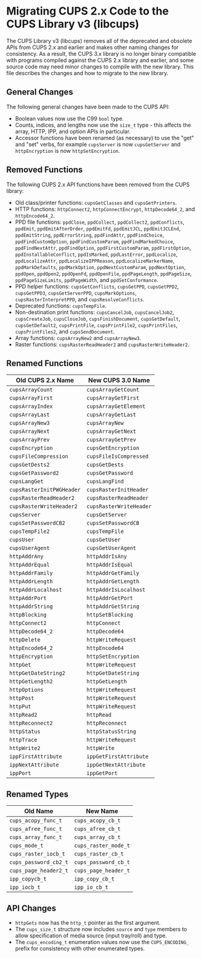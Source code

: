 Migrating CUPS 2.x Code to the CUPS Library v3 (libcups)
========================================================

The CUPS Library v3 (libcups) removes all of the deprecated and obsolete APIs
from CUPS 2.x and earlier and makes other naming changes for consistency.  As a
result, the CUPS 3.x library is no longer binary compatible with programs
compiled against the CUPS 2.x library and earlier, and some source code may need
minor changes to compile with the new library.  This file describes the changes
and how to migrate to the new library.


General Changes
---------------

The following general changes have been made to the CUPS API:

- Boolean values now use the C99 `bool` type.
- Counts, indices, and lengths now use the `size_t` type - this affects the
  array, HTTP, IPP, and option APIs in particular.
- Accessor functions have been renamed (as necessary) to use the "get" and "set"
  verbs, for example `cupsServer` is now `cupsGetServer` and `httpEncryption` is
  now `httpSetEncryption`.


Removed Functions
-----------------

The following CUPS 2.x API functions have been removed from the CUPS library:

- Old class/printer functions: `cupsGetClasses` and `cupsGetPrinters`.
- HTTP functions: `httpConnect2`, `httpConnectEncrypt`, `httpDecode64_2`, and
  `httpEncode64_2`.
- PPD file functions: `ppdClose`, `ppdCollect`, `ppdCollect2`, `ppdConflicts`,
  `ppdEmit`, `ppdEmitAfterOrder`, `ppdEmitFd`, `ppdEmitJCL`, `ppdEmitJCLEnd`,
  `ppdEmitString`, `ppdErrorString`, `ppdFindAttr`, `ppdFindChoice`,
  `ppdFindCustomOption`, `ppdFindCustomParam`, `ppdFindMarkedChoice`,
  `ppdFindNextAttr`, `ppdFindOption`, `ppdFirstCustomParam`, `ppdFirstOption`,
  `ppdInstallableConflict`, `ppdIsMarked`, `ppdLastError`, `ppdLocalize`,
  `ppdLocalizeAttr`, `ppdLocalizeIPPReason`, `ppdLocalizeMarkerName`,
  `ppdMarkDefaults`, `ppdMarkOption`, `ppdNextCustomParam`, `ppdNextOption`,
  `ppdOpen`, `ppdOpen2`, `ppdOpenFd`, `ppdOpenFile`, `ppdPageLength`,
  `ppdPageSize`, `ppdPageSizeLimits`, `ppdPageWidth`, and `ppdSetConformance`.
- PPD helper functions: `cupsGetConflicts`, `cupsGetPPD`, `cupsGetPPD2`,
  `cupsGetPPD3`, `cupsGetServerPPD`, `cupsMarkOptions`,
  `cupsRasterInterpretPPD`, and `cupsResolveConflicts`.
- Deprecated functions: `cupsTempFile`.
- Non-destination print functions: `cupsCancelJob`, `cupsCancelJob2`,
  `cupsCreateJob`, `cupsCloseJob`, `cupsFinishDocument`, `cupsGetDefault`,
  `cupsGetDefault2`, `cupsPrintFile`, `cupsPrintFile2`, `cupsPrintFiles`,
  `cupsPrintFiles2`, and `cupsSendDocument`.
- Array functions: `cupsArrayNew2` and `cupsArrayNew3`.
- Raster functions: `cupsRasterReadHeader2` and `cupsRasterWriteHeader2`.


Renamed Functions
-----------------

| Old CUPS 2.x Name         | New CUPS 3.0 Name       |
|---------------------------|-------------------------|
| `cupsArrayCount`          | `cupsArrayGetCount`     |
| `cupsArrayFirst`          | `cupsArrayGetFirst`     |
| `cupsArrayIndex`          | `cupsArrayGetElement`   |
| `cupsArrayLast`           | `cupsArrayGetLast`      |
| `cupsArrayNew3`           | `cupsArrayNew`          |
| `cupsArrayNext`           | `cupsArrayGetNext`      |
| `cupsArrayPrev`           | `cupsArrayGetPrev`      |
| `cupsEncryption`          | `cupsGetEncryption`     |
| `cupsFileCompression`     | `cupsFileIsCompressed`  |
| `cupsGetDests2`           | `cupsGetDests`          |
| `cupsGetPassword2`        | `cupsGetPassword`       |
| `cupsLangGet`             | `cupsLangFind`          |
| `cupsRasterInitPWGHeader` | `cupsRasterInitHeader`  |
| `cupsRasterReadHeader2`   | `cupsRasterReadHeader`  |
| `cupsRasterWriteHeader2`  | `cupsRasterWriteHeader` |
| `cupsServer`              | `cupsGetServer`         |
| `cupsSetPasswordCB2`      | `cupsSetPasswordCB`     |
| `cupsTempFile2`           | `cupsTempFile`          |
| `cupsUser`                | `cupsGetUser`           |
| `cupsUserAgent`           | `cupsGetUserAgent`      |
| `httpAddrAny`             | `httpAddrIsAny`         |
| `httpAddrEqual`           | `httpAddrIsEqual`       |
| `httpAddrFamily`          | `httpAddrGetFamily`     |
| `httpAddrLength`          | `httpAddrGetLength`     |
| `httpAddrLocalhost`       | `httpAddrIsLocalhost`   |
| `httpAddrPort`            | `httpAddrGetPort`       |
| `httpAddrString`          | `httpAddrGetString`     |
| `httpBlocking`            | `httpSetBlocking`       |
| `httpConnect2`            | `httpConnect`           |
| `httpDecode64_2`          | `httpDecode64`          |
| `httpDelete`              | `httpWriteRequest`      |
| `httpEncode64_2`          | `httpEncode64`          |
| `httpEncryption`          | `httpSetEncryption`     |
| `httpGet`                 | `httpWriteRequest`      |
| `httpGetDateString2`      | `httpGetDateString`     |
| `httpGetLength2`          | `httpGetLength`         |
| `httpOptions`             | `httpWriteRequest`      |
| `httpPost`                | `httpWriteRequest`      |
| `httpPut`                 | `httpWriteRequest`      |
| `httpRead2`               | `httpRead`              |
| `httpReconnect2`          | `httpReconnect`         |
| `httpStatus`              | `httpStatusString`      |
| `httpTrace`               | `httpWriteRequest`      |
| `httpWrite2`              | `httpWrite`             |
| `ippFirstAttribute`       | `ippGetFirstAttribute`  |
| `ippNextAttribute`        | `ippGetNextAttribute`   |
| `ippPort`                 | `ippGetPort`            |


Renamed Types
-------------

| Old Name              | New Name             |
|-----------------------|----------------------|
| `cups_acopy_func_t`   | `cups_acopy_cb_t`    |
| `cups_afree_func_t`   | `cups_afree_cb_t`    |
| `cups_array_func_t`   | `cups_array_cb_t`    |
| `cups_mode_t`         | `cups_raster_mode_t` |
| `cups_raster_iocb_t`  | `cups_raster_cb_t`   |
| `cups_password_cb2_t` | `cups_password_cb_t` |
| `cups_page_header2_t` | `cups_page_header_t` |
| `ipp_copycb_t`        | `ipp_copy_cb_t`      |
| `ipp_iocb_t`          | `ipp_io_cb_t`        |


API Changes
-----------

- `httpGets` now has the `http_t` pointer as the first argument.
- The `cups_size_t` structure now includes `source` and `type` members to allow
  specification of media source (input tray/roll) and type.
- The `cups_encoding_t` enumeration values now use the `CUPS_ENCODING_` prefix
  for consistency with other enumerated types.
